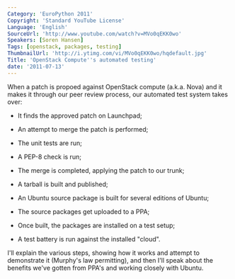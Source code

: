```yaml
---
Category: 'EuroPython 2011'
Copyright: 'Standard YouTube License'
Language: 'English'
SourceUrl: 'http://www.youtube.com/watch?v=MVo0qEKK0wo'
Speakers: [Soren Hansen]
Tags: [openstack, packages, testing]
ThumbnailUrl: 'http://i.ytimg.com/vi/MVo0qEKK0wo/hqdefault.jpg'
Title: 'OpenStack Compute''s automated testing'
date: '2011-07-13'
---
```

When a patch is propoed against OpenStack compute (a.k.a. Nova) and it makes
it through our peer review process, our automated test system takes over:

  * It finds the approved patch on Launchpad;

  * An attempt to merge the patch is performed;

  * The unit tests are run;

  * A PEP-8 check is run;

  * The merge is completed, applying the patch to our trunk;

  * A tarball is built and published;

  * An Ubuntu source package is built for several editions of Ubuntu;

  * The source packages get uploaded to a PPA;

  * Once built, the packages are installed on a test setup;

  * A test battery is run against the installed "cloud".

I'll explain the various steps, showing how it works and attempt to
demonstrate it (Murphy's law permitting), and then I'll speak about the
benefits we've gotten from PPA's and working closely with Ubuntu.

